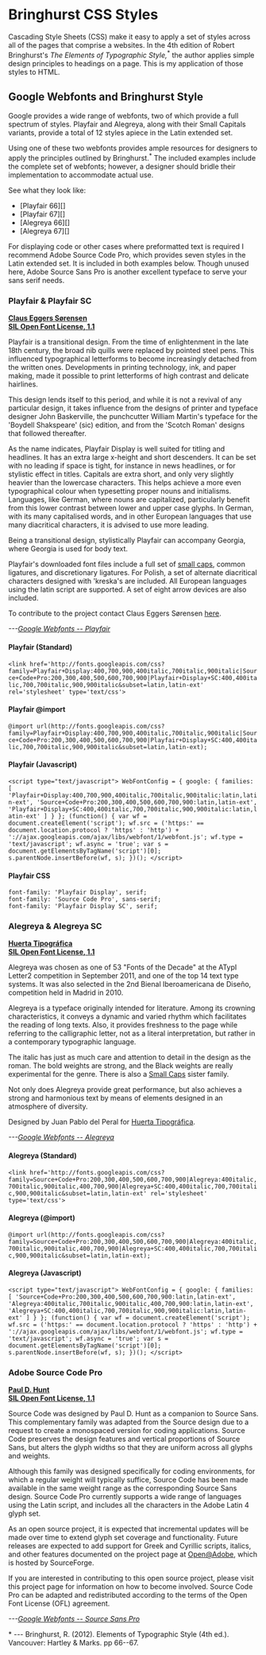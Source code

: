 # Bringhurst CSS Styles

Cascading Style Sheets (CSS) make it easy to apply a set of styles across all of the pages that comprise a websites. In the 4th edition of Robert Bringhurst's *The Elements of Typographic Style,*<sup>*</sup> the author applies simple design principles to headings on a page. This is my application of those styles to <abbr>HTML<abbr>.

## Google Webfonts and Bringhurst Style

Google provides a wide range of webfonts, two of which provide a full spectrum of styles. Playfair and Alegreya, along with their Small Capitals variants, provide a total of 12 styles apiece in the Latin extended set.

Using one of these two webfonts provides ample resources for designers to apply the principles outlined by Bringhurst.<sup>*</sup> The included examples include the complete set of webfonts; however, a designer should bridle their implementation to accommodate actual use.

See what they look like:

- [Playfair 66][]
- [Playfair 67][]
- [Alegreya 66][]
- [Alegreya 67][]

For displaying code or other cases where preformatted text is required I recommend Adobe Source Code Pro, which provides seven styles in the Latin extended set. It is included in both examples below. Though unused here, Adobe Source Sans Pro is another excellent typeface to serve your sans serif needs.

### Playfair & Playfair SC

[**Claus Eggers Sørensen**][0]   
[**SIL Open Font License, 1.1**][1]   

Playfair is a transitional design. From the time of enlightenment in the late 18th century, the broad nib quills were replaced by pointed steel pens. This influenced typographical letterforms to become increasingly detached from the written ones. Developments in printing technology, ink, and paper making, made it possible to print letterforms of high contrast and delicate hairlines.

This design lends itself to this period, and while it is not a revival of any particular design, it takes influence from the designs of printer and typeface designer John Baskerville, the punchcutter William Martin's typeface for the 'Boydell Shakspeare' (sic) edition, and from the 'Scotch Roman' designs that followed thereafter.

As the name indicates, Playfair Display is well suited for titling and headlines. It has an extra large x-height and short descenders. It can be set with no leading if space is tight, for instance in news headlines, or for stylistic effect in titles. Capitals are extra short, and only very slightly heavier than the lowercase characters. This helps achieve a more even typographical colour when typesetting proper nouns and initialisms. Languages, like German, where nouns are capitalized, particularly benefit from this lower contrast between lower and upper case glyphs. In German, with its many capitalised words, and in other European languages that use many diacritical characters, it is advised to use more leading.

Being a transitional design, stylistically Playfair can accompany Georgia, where Georgia is used for body text.

Playfair's downloaded font files include a full set of [small caps][2], common ligatures, and discretionary ligatures. For Polish, a set of alternate diacritical characters designed with 'kreska's are included. All European languages using the latin script are supported. A set of eight arrow devices are also included.

To contribute to the project contact Claus Eggers Sørensen [here][3].

<cite>---[Google Webfonts -- Playfair][8]</cite>

[0]: https://plus.google.com/102070068022044858239/about
[1]: http://scripts.sil.org/OFL
[2]: http://www.google.com/webfonts/specimen/Playfair+Display+SC
[3]: mailto:es@forthehearts.net

#### Playfair (Standard)

`<link href='http://fonts.googleapis.com/css?family=Playfair+Display:400,700,900,400italic,700italic,900italic|Source+Code+Pro:200,300,400,500,600,700,900|Playfair+Display+SC:400,400italic,700,700italic,900,900italic&subset=latin,latin-ext' rel='stylesheet' type='text/css'>`

#### Playfair @import

`@import url(http://fonts.googleapis.com/css?family=Playfair+Display:400,700,900,400italic,700italic,900italic|Source+Code+Pro:200,300,400,500,600,700,900|Playfair+Display+SC:400,400italic,700,700italic,900,900italic&subset=latin,latin-ext);`

#### Playfair (Javascript)

`<script type="text/javascript">
    WebFontConfig = {
      google: { families: [ 'Playfair+Display:400,700,900,400italic,700italic,900italic:latin,latin-ext', 'Source+Code+Pro:200,300,400,500,600,700,900:latin,latin-ext', 'Playfair+Display+SC:400,400italic,700,700italic,900,900italic:latin,latin-ext' ] }
    };
    (function() {
      var wf = document.createElement('script');
      wf.src = ('https:' == document.location.protocol ? 'https' : 'http') +
        '://ajax.googleapis.com/ajax/libs/webfont/1/webfont.js';
      wf.type = 'text/javascript';
      wf.async = 'true';
      var s = document.getElementsByTagName('script')[0];
      s.parentNode.insertBefore(wf, s);
    })(); </script>`

#### Playfair CSS

`font-family: 'Playfair Display', serif;`   
`font-family: 'Source Code Pro', sans-serif;`   
`font-family: 'Playfair Display SC', serif;`

### Alegreya & Alegreya SC

[**Huerta Tipográfica**][4]   
[**SIL Open Font License, 1.1**][5]   

Alegreya was chosen as one of 53 "Fonts of the Decade" at the ATypI Letter2 competition in September 2011, and one of the top 14 text type systems. It was also selected in the 2nd Bienal Iberoamericana de Diseño, competition held in Madrid in 2010\. 

Alegreya is a typeface originally intended for literature. Among its crowning characteristics, it conveys a dynamic and varied rhythm which facilitates the reading of long texts. Also, it provides freshness to the page while referring to the calligraphic letter, not as a literal interpretation, but rather in a contemporary typographic language. 

The italic has just as much care and attention to detail in the design as the roman. The bold weights are strong, and the Black weights are really experimental for the genre. There is also a [Small Caps][6] sister family. 

Not only does Alegreya provide great performance, but also achieves a strong and harmonious text by means of elements designed in an atmosphere of diversity. 

Designed by Juan Pablo del Peral for [Huerta Tipográfica][7].

<cite>---[Google Webfonts -- Alegreya][9]</cite>

#### Alegreya (Standard)

`<link href='http://fonts.googleapis.com/css?family=Source+Code+Pro:200,300,400,500,600,700,900|Alegreya:400italic,700italic,900italic,400,700,900|Alegreya+SC:400,400italic,700,700italic,900,900italic&subset=latin,latin-ext' rel='stylesheet' type='text/css'>`

#### Alegreya (@import)
`@import url(http://fonts.googleapis.com/css?family=Source+Code+Pro:200,300,400,500,600,700,900|Alegreya:400italic,700italic,900italic,400,700,900|Alegreya+SC:400,400italic,700,700italic,900,900italic&subset=latin,latin-ext);`

#### Alegreya (Javascript)

`<script type="text/javascript">
  WebFontConfig = {
    google: { families: [ 'Source+Code+Pro:200,300,400,500,600,700,900:latin,latin-ext', 'Alegreya:400italic,700italic,900italic,400,700,900:latin,latin-ext', 'Alegreya+SC:400,400italic,700,700italic,900,900italic:latin,latin-ext' ] }
  };
  (function() {
    var wf = document.createElement('script');
    wf.src = ('https:' == document.location.protocol ? 'https' : 'http') +
      '://ajax.googleapis.com/ajax/libs/webfont/1/webfont.js';
    wf.type = 'text/javascript';
    wf.async = 'true';
    var s = document.getElementsByTagName('script')[0];
    s.parentNode.insertBefore(wf, s);
  })(); </script>`

### Adobe Source Code Pro

[**Paul D. Hunt**][10]   
[**SIL Open Font License, 1.1**][11]   

Source Code was designed by Paul D. Hunt as a companion to Source Sans. This complementary family was adapted from the Source design due to a request to create a monospaced version for coding applications. Source Code preserves the design features and vertical proportions of Source Sans, but alters the glyph widths so that they are uniform across all glyphs and weights.

Although this family was designed specifically for coding environments, for which a regular weight will typically suffice, Source Code has been made available in the same weight range as the corresponding Source Sans design. Source Code Pro currently supports a wide range of languages using the Latin script, and includes all the characters in the Adobe Latin 4 glyph set.

As an open source project, it is expected that incremental updates will be made over time to extend glyph set coverage and functionality. Future releases are expected to add support for Greek and Cyrillic scripts, italics, and other features documented on the project page at [Open@Adobe][12], which is hosted by SourceForge.

If you are interested in contributing to this open source project, please visit this project page for information on how to become involved. Source Code Pro can be adapted and redistributed according to the terms of the Open Font License (OFL) agreement.

<cite>---[Google Webfonts -- Source Sans Pro][13]</cite>

[4]: https://plus.google.com/u/0/112473143573572123748/about
[5]: http://scripts.sil.org/OFL
[6]: http://www.google.com/webfonts/specimen/Alegreya+SC
[7]: http://www.huertatipografica.com.ar/
[8]: https://www.google.com/fonts/specimen/Playfair+Display
[9]: https://www.google.com/fonts/specimen/Alegreya
[10]: https://plus.google.com/108888178732927400671/about
[11]: http://scripts.sil.org/OFL
[12]: http://sourceforge.net/adobe
[13]: https://www.google.com/fonts/specimen/Source+Code+Pro
[14]: http://carryingstones.com/bringhurst/playfair-66.html
[15]: http://carryingstones.com/bringhurst/playfair-67.html
[16]: http://carryingstones.com/bringhurst/alegreya-66.html
[17]: http://carryingstones.com/bringhurst/playfair-67.html

\* --- Bringhurst, R. (2012). Elements of Typographic Style (4th ed.). Vancouver: Hartley & Marks. pp 66--67.
